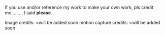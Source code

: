 If you use and/or reference my work to make your own work, pls credit me......... I said **please**.

Image credits: <will be added soon
motion capture credits: <will be added soon

